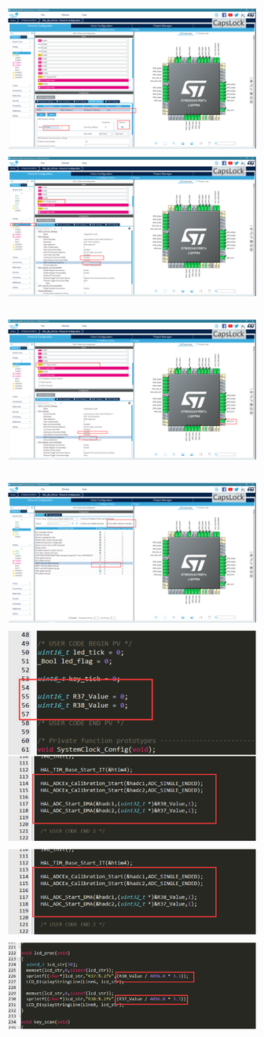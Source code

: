 ![截图](10b620ca16cc8052457841def7fcd86f.png)

![截图](f1355dff5d52b5a56530e5db82ac06d0.png)

<br/>

![截图](ed1c6a303444350389aa07c0dd03e90e.png)

<br/>

![截图](0125b3f4845ee32140a77d6bb9ca62b8.png)

![截图](2ec8da46f44984b0f3abbe8e99d6f4a5.png)![截图](61a9bc7b50a01990392117b23b567c88.png)

![截图](61a9bc7b50a01990392117b23b567c88.png)

![截图](ae1b84e8457731a642d297a4394d6341.png)

